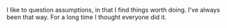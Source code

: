 I like to question assumptions, in that I find things worth doing. I've always been that way. For a long time I thought everyone did it.
